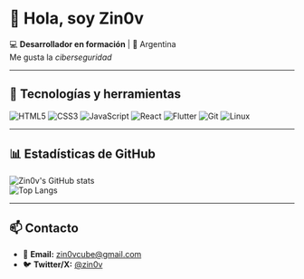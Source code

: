 # 👋 Hola, soy Zin0v

💻 **Desarrollador en formación** | 📍 Argentina  
Me gusta la *ciberseguridad*  

---

## 🚀 Tecnologías y herramientas
![HTML5](https://img.shields.io/badge/-HTML5-E34F26?style=flat&logo=html5&logoColor=white)
![CSS3](https://img.shields.io/badge/-CSS3-1572B6?style=flat&logo=css3&logoColor=white)
![JavaScript](https://img.shields.io/badge/-JavaScript-F7DF1E?style=flat&logo=javascript&logoColor=black)
![React](https://img.shields.io/badge/-React-61DAFB?style=flat&logo=react&logoColor=black)
![Flutter](https://img.shields.io/badge/-Flutter-02569B?style=flat&logo=flutter&logoColor=white)
![Git](https://img.shields.io/badge/-Git-F05032?style=flat&logo=git&logoColor=white)
![Linux](https://img.shields.io/badge/-Linux-FCC624?style=flat&logo=linux&logoColor=black)

---

## 📊 Estadísticas de GitHub
![Zin0v's GitHub stats](https://github-readme-stats.vercel.app/api?username=zin0v&show_icons=true&theme=tokyonight)  
![Top Langs](https://github-readme-stats.vercel.app/api/top-langs/?username=zin0v&layout=compact&theme=tokyonight)

---

## 📫 Contacto
- 📧 **Email:** zin0vcube@gmail.com  
- 🐦 **Twitter/X:** [@zin0v](https://x.com/zin0v)
